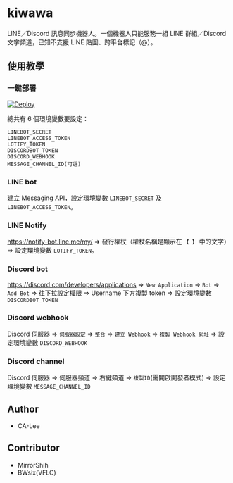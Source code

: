 # kiwawa

LINE／Discord 訊息同步機器人。一個機器人只能服務一組 LINE 群組／Discord 文字頻道，已知不支援 LINE 貼圖、跨平台標記（@）。

## 使用教學

### 一鍵部署
[![Deploy](https://www.herokucdn.com/deploy/button.svg)](https://heroku.com/deploy)

總共有 6 個環境變數要設定： 
```
LINEBOT_SECRET
LINEBOT_ACCESS_TOKEN
LOTIFY_TOKEN
DISCORDBOT_TOKEN
DISCORD_WEBHOOK
MESSAGE_CHANNEL_ID(可選)
```

### LINE bot

建立 Messaging API，設定環境變數 `LINEBOT_SECRET` 及 `LINEBOT_ACCESS_TOKEN`。

### LINE Notify

https://notify-bot.line.me/my/ => 發行權杖（權杖名稱是顯示在 `【 】` 中的文字）=> 設定環境變數 `LOTIFY_TOKEN`。

### Discord bot

https://discord.com/developers/applications => `New Application` => `Bot` => `Add Bot` => 往下拉設定權限 => Username 下方複製 token => 設定環境變數 `DISCORDBOT_TOKEN`

### Discord webhook

Discord 伺服器 => `伺服器設定` => `整合` => `建立 Webhook` => `複製 Webhook 網址` => 設定環境變數 `DISCORD_WEBHOOK`

### Discord channel

Discord 伺服器 => 伺服器頻道 => 右鍵頻道 => `複製ID`(需開啟開發者模式) => 設定環境變數 `MESSAGE_CHANNEL_ID`

## Author

- CA-Lee

## Contributor

- MirrorShih
- BWsix(VFLC)

